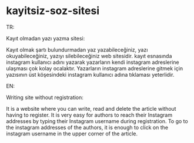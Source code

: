 # kayitsiz-soz-sitesi

TR:

Kayıt olmadan yazı yazma sitesi:

Kayıt olmak şartı bulundurmadan yaz yazabileceğiniz, yazı okuyabileceğiniz, yazıyı silebileceğiniz web sitesidir.
kayıt esnasında instagram kullanıcı adını yazarak yazarların kendi instagram adreslerine ulaşması çok kolay ocalaktır.
Yazarların instagram adreslerine gitmek için yazısının üst köşesindeki instagram kullanıcı adına tıklaması yeterlidir.

EN:

Writing site without registration:

It is a website where you can write, read and delete the article without having to register.
It is very easy for authors to reach their Instagram addresses by typing their Instagram username during registration.
To go to the instagram addresses of the authors, it is enough to click on the instagram username in the upper corner of the article.

